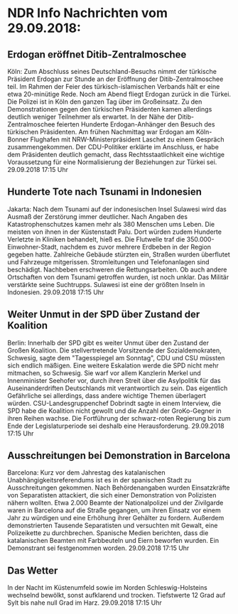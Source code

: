 # NDR Info Nachrichten vom 29.09.2018:


## Erdogan eröffnet Ditib-Zentralmoschee
Köln: Zum Abschluss seines Deutschland-Besuchs nimmt der türkische Präsident Erdogan zur Stunde an der Eröffnung der Ditib-Zentralmoschee teil. Im Rahmen der Feier des türkisch-islamischen Verbands hält er eine etwa 20-minütige Rede. Noch am Abend fliegt Erdogan zurück in die Türkei. Die Polizei ist in Köln den ganzen Tag über im Großeinsatz. Zu den Demonstrationen gegen den türkischen Präsidenten kamen allerdings deutlich weniger Teilnehmer als erwartet. In der Nähe der Ditib-Zentralmoschee feierten Hunderte Erdogan-Anhänger den Besuch des türkischen Präsidenten. Am frühen Nachmittag war Erdogan am Köln-Bonner Flughafen mit NRW-Ministerpräsident Laschet zu einem Gespräch zusammengekommen. Der CDU-Politiker erklärte im Anschluss, er habe dem Präsidenten deutlich gemacht, dass Rechtsstaatlichkeit eine wichtige Voraussetzung für eine Normalisierung der Beziehungen zur Türkei sei. 29.09.2018 17:15 Uhr 

## Hunderte Tote nach Tsunami in Indonesien
Jakarta: Nach dem Tsunami auf der indonesischen Insel Sulawesi wird das Ausmaß der Zerstörung immer deutlicher. Nach Angaben des Katastrophenschutzes kamen mehr als 380 Menschen ums Leben. Die meisten von ihnen in der Küstenstadt Palu. Dort würden zudem Hunderte Verletzte in Kliniken behandelt, hieß es. Die Flutwelle traf die 350.000-Einwohner-Stadt, nachdem es zuvor mehrere Erdbeben in der Region gegeben hatte. Zahlreiche Gebäude stürzten ein, Straßen wurden überflutet und Fahrzeuge mitgerissen. Stromleitungen und Telefonanlagen sind beschädigt. Nachbeben erschweren die Rettungsarbeiten. Ob auch andere Ortschaften von dem Tsunami getroffen wurden, ist noch unklar. Das Militär verstärkte seine Suchtrupps. Sulawesi ist eine der größten Inseln in Indonesien. 29.09.2018 17:15 Uhr 

## Weiter Unmut in der SPD über Zustand der Koalition
Berlin: Innerhalb der SPD gibt es weiter Unmut über den Zustand der Großen Koalition. Die stellvertretende Vorsitzende der Sozialdemokraten, Schwesig, sagte dem "Tagesspiegel am Sonntag", CDU und CSU müssten sich endlich mäßigen. Eine weitere Eskalation werde die SPD nicht mehr mitmachen, so Schwesig. Sie warf vor allem Kanzlerin Merkel und Innenminister Seehofer vor, durch ihren Streit über die Asylpolitik für das Auseinanderdriften Deutschlands mit verantwortlich zu sein. Das eigentlich Gefährliche sei allerdings, dass andere wichtige Themen überlagert würden. CSU-Landesgruppenchef Dobrindt sagte in einem Interview, die SPD habe die Koalition nicht gewollt und die Anzahl der GroKo-Gegner in ihren Reihen wachse. Die Fortführung der schwarz-roten Regierung bis zum Ende der Legislaturperiode sei deshalb eine Herausforderung. 29.09.2018 17:15 Uhr 

## Ausschreitungen bei Demonstration in Barcelona
Barcelona:		Kurz vor dem Jahrestag des katalanischen Unabhängigkeitsreferendums ist es in der spanischen Stadt zu Ausschreitungen gekommen. Nach Behördenangaben wurden Einsatzkräfte von Separatisten attackiert, die sich einer Demonstration von Polizisten nähern wollten. Etwa 2.000 Beamte der Nationalpolizei und der Zivilgarde waren in Barcelona auf die Straße gegangen, um ihren Einsatz vor einem Jahr zu würdigen und eine Erhöhung ihrer Gehälter zu fordern. Außerdem demonstrierten Tausende Separatisten und versuchten mit Gewalt, eine Polizeikette zu durchbrechen. Spanische Medien berichten, dass die katalanischen Beamten mit Farbbeuteln und Eiern beworfen wurden. Ein Demonstrant sei festgenommen worden. 29.09.2018 17:15 Uhr 

## Das Wetter
In der Nacht im Küstenumfeld sowie im Norden Schleswig-Holsteins wechselnd bewölkt, sonst aufklarend und trocken. Tiefstwerte 12 Grad auf Sylt bis nahe null Grad im Harz. 29.09.2018 17:15 Uhr 
